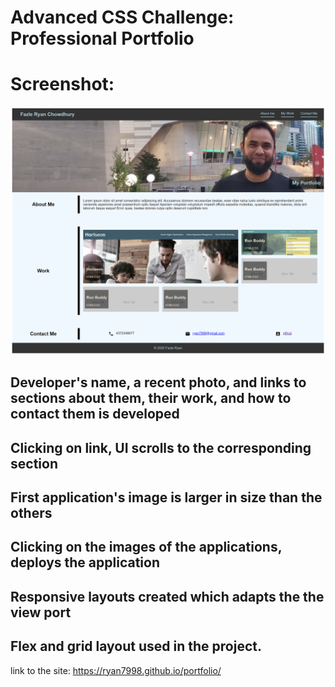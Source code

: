 # Advanced CSS Challenge: Professional Portfolio

# Screenshot:
![](assets/images/portfolio-img.png)

## Developer's name, a recent photo, and links to sections about them, their work, and how to contact them is developed

## Clicking on link, UI scrolls to the corresponding section

## First application's image is larger in size than the others

## Clicking on the images of the applications, deploys the application

## Responsive layouts created which adapts the the view port

## Flex and grid layout used in the project.


link to the site: https://ryan7998.github.io/portfolio/
